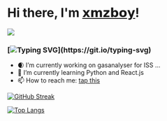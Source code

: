 # Hi there, I'm [𝘅𝗺𝘇𝗯𝗼𝘆](https://vk.com/id76852272)!
![](https://github.com/blackcater/blackcater/raw/main/images/banner.gif) 
### [![Typing SVG](https://readme-typing-svg.herokuapp.com?color=%2336BCF7&lines=About+me+:)](https://git.io/typing-svg)
- 🌒 I’m currently working on gasanalyser for ISS ...
- 🐍 I’m currently learning Python and React.js
- 📫 How to reach me: [tap this](https://vk.com/id76852272)

[![GitHub Streak](https://github-readme-streak-stats.herokuapp.com/?user=xmzboy)](https://git.io/streak-stats)

[![Top Langs](https://github-readme-stats.vercel.app/api/top-langs/?username=xmzboy&layout=compact)](https://github.com/anuraghazra/github-readme-stats)
